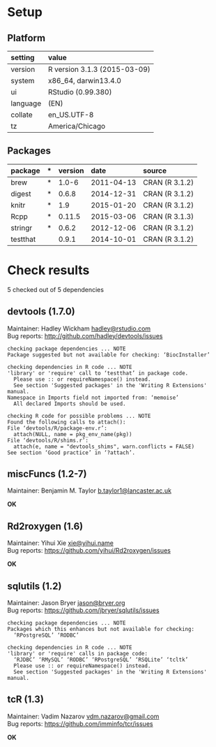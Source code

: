 # Setup

## Platform

|setting  |value                        |
|:--------|:----------------------------|
|version  |R version 3.1.3 (2015-03-09) |
|system   |x86_64, darwin13.4.0         |
|ui       |RStudio (0.99.380)           |
|language |(EN)                         |
|collate  |en_US.UTF-8                  |
|tz       |America/Chicago              |

## Packages

|package  |*  |version |date       |source         |
|:--------|:--|:-------|:----------|:--------------|
|brew     |*  |1.0-6   |2011-04-13 |CRAN (R 3.1.2) |
|digest   |*  |0.6.8   |2014-12-31 |CRAN (R 3.1.2) |
|knitr    |*  |1.9     |2015-01-20 |CRAN (R 3.1.2) |
|Rcpp     |*  |0.11.5  |2015-03-06 |CRAN (R 3.1.3) |
|stringr  |*  |0.6.2   |2012-12-06 |CRAN (R 3.1.2) |
|testthat |   |0.9.1   |2014-10-01 |CRAN (R 3.1.2) |

# Check results
5 checked out of 5 dependencies 

## devtools (1.7.0)
Maintainer: Hadley Wickham <hadley@rstudio.com>  
Bug reports: http://github.com/hadley/devtools/issues

```
checking package dependencies ... NOTE
Package suggested but not available for checking: ‘BiocInstaller’
```
```
checking dependencies in R code ... NOTE
'library' or 'require' call to ‘testthat’ in package code.
  Please use :: or requireNamespace() instead.
  See section 'Suggested packages' in the 'Writing R Extensions' manual.
Namespace in Imports field not imported from: ‘memoise’
  All declared Imports should be used.
```
```
checking R code for possible problems ... NOTE
Found the following calls to attach():
File ‘devtools/R/package-env.r’:
  attach(NULL, name = pkg_env_name(pkg))
File ‘devtools/R/shims.r’:
  attach(e, name = "devtools_shims", warn.conflicts = FALSE)
See section ‘Good practice’ in ‘?attach’.
```

## miscFuncs (1.2-7)
Maintainer: Benjamin M. Taylor <b.taylor1@lancaster.ac.uk>

__OK__

## Rd2roxygen (1.6)
Maintainer: Yihui Xie <xie@yihui.name>  
Bug reports: https://github.com/yihui/Rd2roxygen/issues

__OK__

## sqlutils (1.2)
Maintainer: Jason Bryer <jason@bryer.org>  
Bug reports: https://github.com/jbryer/sqlutils/issues

```
checking package dependencies ... NOTE
Packages which this enhances but not available for checking:
  ‘RPostgreSQL’ ‘RODBC’
```
```
checking dependencies in R code ... NOTE
'library' or 'require' calls in package code:
  ‘RJDBC’ ‘RMySQL’ ‘RODBC’ ‘RPostgreSQL’ ‘RSQLite’ ‘tcltk’
  Please use :: or requireNamespace() instead.
  See section 'Suggested packages' in the 'Writing R Extensions' manual.
```

## tcR (1.3)
Maintainer: Vadim Nazarov <vdm.nazarov@gmail.com>  
Bug reports: https://github.com/imminfo/tcr/issues

__OK__

